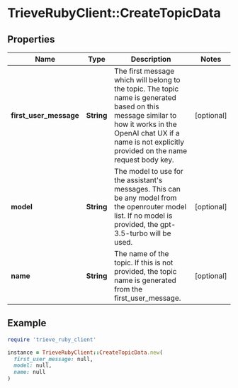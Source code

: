 # TrieveRubyClient::CreateTopicData

## Properties

| Name | Type | Description | Notes |
| ---- | ---- | ----------- | ----- |
| **first_user_message** | **String** | The first message which will belong to the topic. The topic name is generated based on this message similar to how it works in the OpenAI chat UX if a name is not explicitly provided on the name request body key. | [optional] |
| **model** | **String** | The model to use for the assistant&#39;s messages. This can be any model from the openrouter model list. If no model is provided, the gpt-3.5-turbo will be used. | [optional] |
| **name** | **String** | The name of the topic. If this is not provided, the topic name is generated from the first_user_message. | [optional] |

## Example

```ruby
require 'trieve_ruby_client'

instance = TrieveRubyClient::CreateTopicData.new(
  first_user_message: null,
  model: null,
  name: null
)
```

